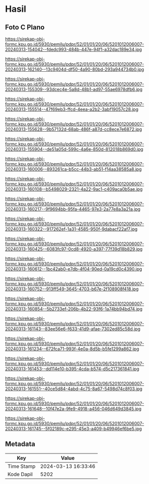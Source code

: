 # Hasil

## Foto C Plano

https://sirekap-obj-formc.kpu.go.id/5930/pemilu/pdpr/52/01/01/20/06/5201012006007-20240313-154042--fdedc993-484b-447e-94f1-a32dac189e34.jpg

https://sirekap-obj-formc.kpu.go.id/5930/pemilu/pdpr/52/01/01/20/06/5201012006007-20240313-162140--13c9404d-df50-4a90-80bd-293a944734b0.jpg

https://sirekap-obj-formc.kpu.go.id/5930/pemilu/pdpr/52/01/01/20/06/5201012006007-20240313-155309--93dcec4e-5a8d-48b1-ad97-55ae6978dfb6.jpg

https://sirekap-obj-formc.kpu.go.id/5930/pemilu/pdpr/52/01/01/20/06/5201012006007-20240313-155514--47f69eb3-ffcd-4eea-a2b2-3abf19057c28.jpg

https://sirekap-obj-formc.kpu.go.id/5930/pemilu/pdpr/52/01/01/20/06/5201012006007-20240313-155628--9b57132d-68ab-486f-a87d-cc8ece7e6872.jpg

https://sirekap-obj-formc.kpu.go.id/5930/pemilu/pdpr/52/01/01/20/06/5201012006007-20240313-155904--de51a05d-599c-4a6e-850d-812018b869d0.jpg

https://sirekap-obj-formc.kpu.go.id/5930/pemilu/pdpr/52/01/01/20/06/5201012006007-20240313-160006--893261ca-b5cc-44b3-ab51-f14aa38585a8.jpg

https://sirekap-obj-formc.kpu.go.id/5930/pemilu/pdpr/52/01/01/20/06/5201012006007-20240313-160108--b5498029-2321-4a22-9ac1-c409aca0b5ae.jpg

https://sirekap-obj-formc.kpu.go.id/5930/pemilu/pdpr/52/01/01/20/06/5201012006007-20240313-160217--9f9694bb-95fa-4465-97e3-2a77e8a3a21a.jpg

https://sirekap-obj-formc.kpu.go.id/5930/pemilu/pdpr/52/01/01/20/06/5201012006007-20240313-160322--917262ef-1a31-4585-950f-9dabacf22af7.jpg

https://sirekap-obj-formc.kpu.go.id/5930/pemilu/pdpr/52/01/01/20/06/5201012006007-20240313-160425--6083fc97-0cd8-4920-a397-77f39d18b829.jpg

https://sirekap-obj-formc.kpu.go.id/5930/pemilu/pdpr/52/01/01/20/06/5201012006007-20240313-160612--1bc42ab0-e7db-4f04-90ed-0a19cd0c4390.jpg

https://sirekap-obj-formc.kpu.go.id/5930/pemilu/pdpr/52/01/01/20/06/5201012006007-20240313-160752--913ff549-3645-4703-b67e-2f108908f418.jpg

https://sirekap-obj-formc.kpu.go.id/5930/pemilu/pdpr/52/01/01/20/06/5201012006007-20240313-160854--5b2733ef-206b-4b22-93f6-1a74bb94bd74.jpg

https://sirekap-obj-formc.kpu.go.id/5930/pemilu/pdpr/52/01/01/20/06/5201012006007-20240313-161143--83ee56e6-f633-41d9-afae-7302ed85c58d.jpg

https://sirekap-obj-formc.kpu.go.id/5930/pemilu/pdpr/52/01/01/20/06/5201012006007-20240313-161234--672fca71-993f-4e0a-8d5b-b5fe1299a862.jpg

https://sirekap-obj-formc.kpu.go.id/5930/pemilu/pdpr/52/01/01/20/06/5201012006007-20240313-161453--dd114e10-b395-4cda-b574-d5c217361841.jpg

https://sirekap-obj-formc.kpu.go.id/5930/pemilu/pdpr/52/01/01/20/06/5201012006007-20240313-161551--40ce5d84-4abd-4c75-8a67-5498d74c8f03.jpg

https://sirekap-obj-formc.kpu.go.id/5930/pemilu/pdpr/52/01/01/20/06/5201012006007-20240313-161648--10f47e2a-9fe9-4918-a456-046d649d3845.jpg

https://sirekap-obj-formc.kpu.go.id/5930/pemilu/pdpr/52/01/01/20/06/5201012006007-20240313-161745--5f02189c-e295-45e3-a409-b49946ef6be5.jpg


## Metadata

| Key        | Value               |
| ---------- | ------------------- |
| Time Stamp | 2024-03-13 16:33:46 |
| Kode Dapil | 5202                |



